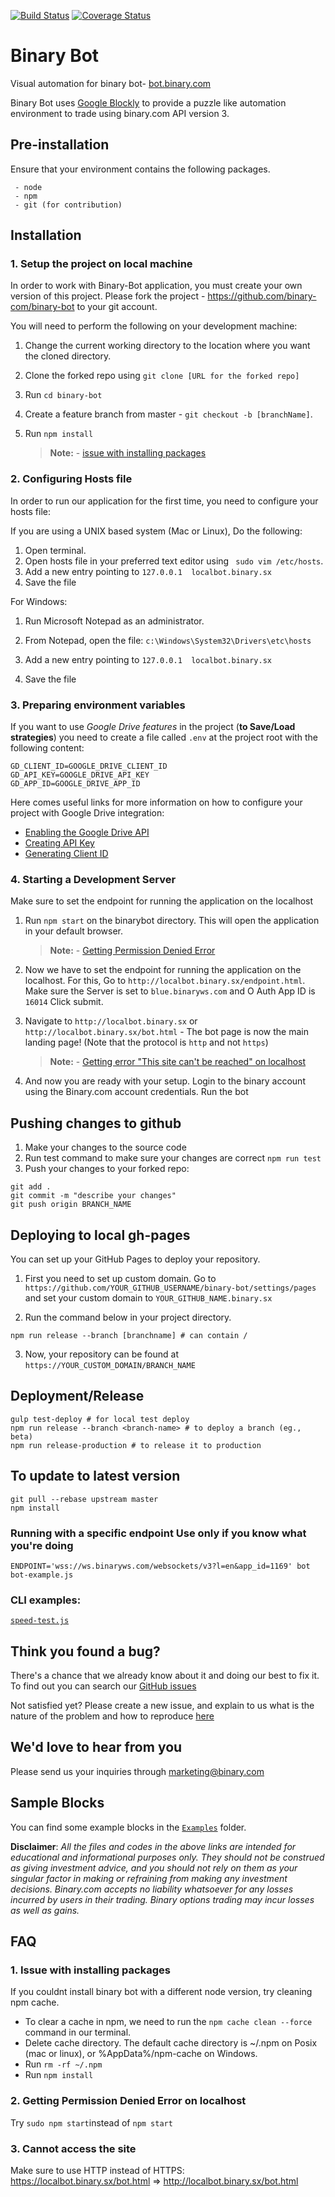 [![Build Status](https://travis-ci.org/binary-com/binary-bot.svg?branch=master)](https://travis-ci.org/binary-com/binary-bot)
[![Coverage Status](https://coveralls.io/repos/github/binary-com/binary-bot/badge.svg?branch=master)](https://coveralls.io/github/binary-com/binary-bot?branch=master)

# Binary Bot

Visual automation for binary bot- [bot.binary.com](https://bot.binary.com)

Binary Bot uses [Google Blockly](https://developers.google.com/blockly) to provide a puzzle like automation environment to trade using binary.com API version 3.
## Pre-installation
Ensure that your environment contains the following packages.
``` 
 - node
 - npm
 - git (for contribution)
 ```
 ## Installation

### 1. Setup the project on local machine

In order to work with Binary-Bot application, you must create your own version of this project. Please fork the project - https://github.com/binary-com/binary-bot to your git account.

You will need to perform the following on your development machine:
1. Change the current working directory to the location where you want the cloned directory.
2. Clone the forked repo using ```git clone [URL for the forked repo]```
3. Run ```cd binary-bot```
4. Create a feature branch from master -  ```git checkout -b [branchName]```.
5. Run ```npm install```

    >**Note:** - [issue with installing packages](#q1)
### 2. Configuring Hosts file
In order to run our application for the first time, you need to configure your hosts file:

If you are using a UNIX based system (Mac or Linux), Do the following:

1. Open terminal.
2. Open hosts file in your preferred text editor using ``` sudo vim /etc/hosts```.
3. Add a new entry pointing to ```127.0.0.1  localbot.binary.sx```
4. Save the file

For Windows:

 1. Run Microsoft Notepad as an administrator. 

 2. From Notepad, open the file: ```c:\Windows\System32\Drivers\etc\hosts```

 3. Add a new entry pointing to ```127.0.0.1  localbot.binary.sx```

 4. Save the file

### 3. Preparing environment variables
If you want to use *Google Drive features* in the project (**to Save/Load strategies**)
you need to create a file called `.env` at the project root with the following content:
```
GD_CLIENT_ID=GOOGLE_DRIVE_CLIENT_ID
GD_API_KEY=GOOGLE_DRIVE_API_KEY
GD_APP_ID=GOOGLE_DRIVE_APP_ID
```
Here comes useful links for more information on how to configure your project
with Google Drive integration:
- [Enabling the Google Drive API](https://developers.google.com/drive/api/v3/enable-drive-api)
- [Creating API Key](https://developers.google.com/maps/documentation/javascript/get-api-key)
- [Generating Client ID](https://developers.google.com/identity/gsi/web/guides/get-google-api-clientid)

### 4. Starting a Development Server
Make sure to set the endpoint for running the application on the localhost

 1. Run ```npm start``` on the binarybot directory. This will open the application in your default browser.
 
     >**Note:** - [Getting Permission Denied Error](#q2)

1. Now we have to set the endpoint for running the application on the localhost.
   For this, Go to ```http://localbot.binary.sx/endpoint.html```. Make sure the Server is set to ```blue.binaryws.com``` and O Auth App ID is ```16014```
   Click submit.
   
2.  Navigate to ```http://localbot.binary.sx``` or ```http://localbot.binary.sx/bot.html``` - The bot page is now the main landing page! (Note that the protocol is ```http``` and not ```https```)

    >**Note:** - [Getting error "This site can't be reached" on localhost](#q3)

3. And now you are ready with your setup. Login to the binary account using the Binary.com account credentials. Run the bot


## Pushing changes to github

1. Make your changes to the source code
2. Run test command to make sure your changes are correct
```npm run test```
3. Push your changes to your forked repo:
```
git add .
git commit -m "describe your changes"
git push origin BRANCH_NAME
```
## Deploying to local gh-pages
You can set up your GitHub Pages to deploy your repository.

1. First you need to set up custom domain. Go to ```https://github.com/YOUR_GITHUB_USERNAME/binary-bot/settings/pages``` and set your custom domain to ```YOUR_GITHUB_NAME.binary.sx```

2.  Run the command below in your project directory.
```
npm run release --branch [branchname] # can contain /
```
3. Now, your repository can be found at ```https://YOUR_CUSTOM_DOMAIN/BRANCH_NAME```
## Deployment/Release

```
gulp test-deploy # for local test deploy
npm run release --branch <branch-name> # to deploy a branch (eg., beta)
npm run release-production # to release it to production
```
## To update to latest version

```
git pull --rebase upstream master
npm install
```

### Running with a specific endpoint **Use only if you know what you're doing**

```
ENDPOINT='wss://ws.binaryws.com/websockets/v3?l=en&app_id=1169' bot bot-example.js
```

### CLI examples:
[`speed-test.js`](https://github.com/binary-com/binary-bot/blob/master/cli-examples/speed-test.js)

## Think you found a bug?

There's a chance that we already know about it and doing our best to fix it. To find out you can search our [GitHub issues](https://github.com/binary-com/binary-bot/issues)

Not satisfied yet? Please create a new issue, and explain to us what is the nature of the problem and how to reproduce [here](https://github.com/binary-com/binary-bot/issues/new)

## We'd love to hear from you

Please send us your inquiries through marketing@binary.com

## Sample Blocks

You can find some example blocks in the [`Examples`](/examples) folder.

**Disclaimer**: _All the files and codes in the above links are intended for educational and informational purposes only. They should not be construed as giving investment advice, and you should not rely on them as your singular factor in making or refraining from making any investment decisions. Binary.com accepts no liability whatsoever for any losses incurred by users in their trading. Binary options trading may incur losses as well as gains._


## FAQ

### <a name='q1'> 1. Issue with installing packages</a>
If you couldnt install binary bot with a different node version, try cleaning npm cache.
 - To clear a cache in npm, we need to run the ```npm cache clean --force``` command in our terminal.
 - Delete cache directory. The default cache directory is ~/.npm on Posix (mac or linux), or %AppData%/npm-cache on Windows.
 - Run ```rm -rf ~/.npm``` 
 - Run ```npm install```

### <a name='q2'> 2. Getting Permission Denied Error on localhost</a>
Try ```sudo npm start```instead of ```npm start```

### <a name='q3'>3. Cannot access the site</a>
 Make sure to use HTTP instead of HTTPS: https://localbot.binary.sx/bot.html  => http://localbot.binary.sx/bot.html

